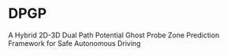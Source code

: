 # DPGP
A Hybrid 2D-3D Dual Path Potential Ghost Probe Zone Prediction Framework for Safe Autonomous Driving
